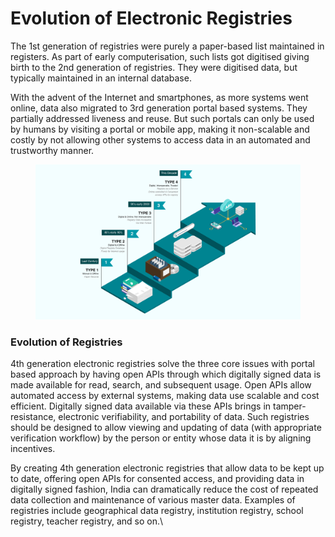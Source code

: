 # Evolution of Electronic Registries

The 1st generation of registries were purely a paper-based list maintained in registers. As part of early computerisation, such lists got digitised giving birth to the 2nd generation of registries. They were digitised data, but typically maintained in an internal database.

With the advent of the Internet and smartphones, as more systems went online, data also migrated to 3rd generation portal based systems. They partially addressed liveness and reuse. But such portals can only be used by humans by visiting a portal or mobile app, making it non-scalable and costly by not allowing other systems to access data in an automated and trustworthy manner.

<figure><img src="../../../.gitbook/assets/Evaluation.png" alt=""><figcaption></figcaption></figure>

### **Evolution of Registries**

4th generation electronic registries solve the three core issues with portal based approach by having open APIs through which digitally signed data is made available for read, search, and subsequent usage. Open APIs allow automated access by external systems, making data use scalable and cost efficient. Digitally signed data available via these APIs brings in tamper-resistance, electronic verifiability, and portability of data. Such registries should be designed to allow viewing and updating of data (with appropriate verification workflow) by the person or entity whose data it is by aligning incentives.

By creating 4th generation electronic registries that allow data to be kept up to date, offering open APIs for consented access, and providing data in digitally signed fashion, India can dramatically reduce the cost of repeated data collection and maintenance of various master data. Examples of registries include geographical data registry, institution registry, school registry, teacher registry, and so on.\\

